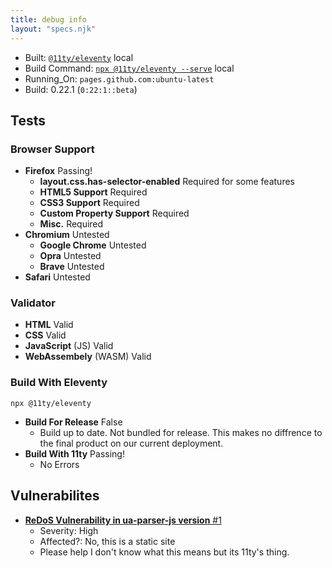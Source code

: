 ```yaml
---
title: debug info
layout: "specs.njk"
---
```


- Built: [`@11ty/eleventy`](https://www.npmjs.com/package/@11ty/eleventy) local
- Build Command: [`npx @11ty/eleventy --serve`](https://www.npmjs.com/package/@11ty/eleventy) local
- Running_On: `pages.github.com:ubuntu-latest`
- Build: 0.22.1 (`0:22:1::beta`)

## Tests

### Browser Support
- **Firefox** <span class="green-2">Passing!</span>
    - **layout.css.has-selector-enabled** <span class="yellow-2">Required for some features</span>
    - **HTML5 Support** <span class="green-2">Required</span>
    - **CSS3 Support** <span class="green-2">Required</span>
    - **Custom Property Support** <span class="green-2">Required</span>
    - **Misc.** <span class="green-2">Required</span>
- **Chromium** <span class="red-2">Untested</span>
    - **Google Chrome** <span class="red-2">Untested</span>
    - **Opra** <span class="red-2">Untested</span>
    - **Brave** <span class="red-2">Untested</span>
- **Safari** <span class="red-2">Untested</span>

### Validator
- **HTML** <span class="green-2">Valid</span>
- **CSS** <span class="green-2">Valid</span>
- **JavaScript** (JS) <span class="green-2">Valid</span>
- **WebAssembely** (WASM) <span class="green-2">Valid</span>

### Build With Eleventy
`npx @11ty/eleventy`

- **Build For Release** <span class="red-2">False</span>
    - Build up to date. Not bundled for release. This makes no diffrence to the final product on our current deployment.
- **Build With 11ty** <span class="green-2">Passing!</span>
    - No Errors

## Vulnerabilites <span class="red-2"></span>

- [**ReDoS Vulnerability in ua-parser-js version** #1](https://github.com/tryoxiss/tryoxiss.github.io/security/dependabot/1)
    - Severity: <span class="red-2">High</span>
    - Affected?: <span class="green-2">No, this is a static site</span>
    - Please help I don't know what this means but its 11ty's thing. 